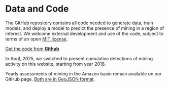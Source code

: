 # Data and Code

The GitHub repository contains all code needed to generate data, train models, and deploy a model to predict the presence of mining in a region of interest. We welcome external development and use of the code, subject to terms of an open [MIT license](https://github.com/earthrise-media/mining-detector/blob/main/LICENSE).

<a class="amw-btn" href="https://github.com/earthrise-media/mining-detector">Get the code from <b>Github</b></a>

In April, 2025, we switched to present cumulative detections of mining activity on this website, starting from year 2018. 

Yearly assessments of mining in the Amazon basin remain available on our GitHub page. [Both are in GeoJSON format](https://github.com/earthrise-media/mining-detector#results).


